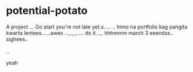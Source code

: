 # potential-potato
A project
...
Go start you're not late yet.s.....
..
himo na portfolio kag pangita kwarta lentees......awes
...,.,.,.....
do it...,.
 hhhmmm march 3 eeendss..
 sighees..
 <br>
 <br>..

 yeah
<!-- I will start today freelancing and VA help meqq..

help me help me helpppp..

mashed potato
heyy

hello. s.
